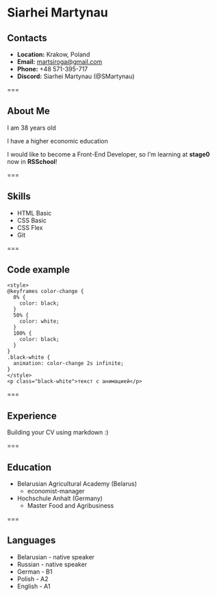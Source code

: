 # __Siarhei Martynau__
## __Contacts__
* __Location:__ Krakow, Poland
* __Email:__ martsiroga@gmail.com
* __Phone:__ +48 571-395-717
* __Discord:__ Siarhei Martynau (@SMartynau)

===

## __About Me__
I am 38 years old

I have a higher economic education

I would like to become a Front-End Developer, so I'm learning at __stage0__ now in __RSSchool__!

===

## __Skills__
* HTML Basic
* CSS Basic
* CSS Flex
* Git

===

## __Code example__
```
<style>
@keyframes color-change {
  0% {
    color: black;
  }
  50% {
    color: white;
  }
  100% {
    color: black;
  }
}
.black-white {
  animation: color-change 2s infinite;
}
</style>
<p class="black-white">текст с анимацией</p>
```

===

## __Experience__
Building your CV using markdown :)

===

## __Education__
* Belarusian Agricultural Academy (Belarus)
   - economist-manager
* Hochschule Anhalt (Germany)
   - Master Food and Agribusiness

===

## __Languages__
* Belarusian - native speaker
* Russian - native speaker
* German - B1
* Polish - А2
* English - A1
